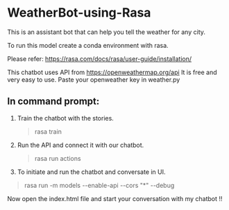# WeatherBot-using-Rasa

This is an assistant bot that can help you tell the weather for any city.

To run this model create a conda environment with rasa.

Please refer: https://rasa.com/docs/rasa/user-guide/installation/

This chatbot uses API from https://openweathermap.org/api
It is free and very easy to use.
Paste your openweather key in weather.py

## In command prompt:

1. Train the chatbot with the stories.

   > rasa train

2. Run the API and connect it with our chatbot.

   > rasa run actions

3. To initiate and run the chatbot and conversate in UI.

> rasa run -m models --enable-api --cors "\*" --debug

Now open the index.html file and start your conversation with my chatbot !!
